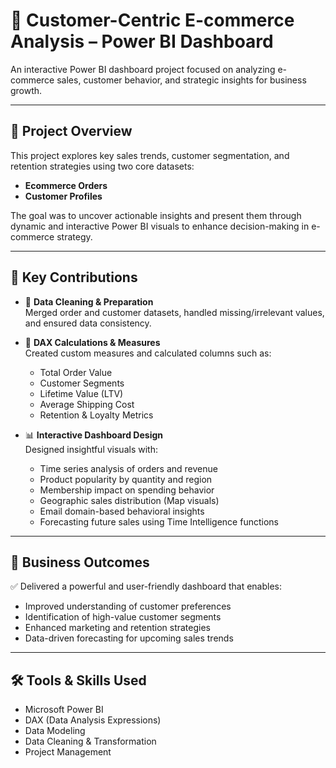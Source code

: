 # 🛒 Customer-Centric E-commerce Analysis – Power BI Dashboard

An interactive Power BI dashboard project focused on analyzing e-commerce sales, customer behavior, and strategic insights for business growth.

---

## 📌 Project Overview

This project explores key sales trends, customer segmentation, and retention strategies using two core datasets:
- **Ecommerce Orders**
- **Customer Profiles**

The goal was to uncover actionable insights and present them through dynamic and interactive Power BI visuals to enhance decision-making in e-commerce strategy.

---

## 🔧 Key Contributions

- 🧹 **Data Cleaning & Preparation**  
  Merged order and customer datasets, handled missing/irrelevant values, and ensured data consistency.

- 🧮 **DAX Calculations & Measures**  
  Created custom measures and calculated columns such as:
  - Total Order Value  
  - Customer Segments  
  - Lifetime Value (LTV)  
  - Average Shipping Cost  
  - Retention & Loyalty Metrics

- 📊 **Interactive Dashboard Design**  
  Designed insightful visuals with:
  - Time series analysis of orders and revenue  
  - Product popularity by quantity and region  
  - Membership impact on spending behavior  
  - Geographic sales distribution (Map visuals)  
  - Email domain-based behavioral insights  
  - Forecasting future sales using Time Intelligence functions

---

## 🎯 Business Outcomes

✅ Delivered a powerful and user-friendly dashboard that enables:
- Improved understanding of customer preferences  
- Identification of high-value customer segments  
- Enhanced marketing and retention strategies  
- Data-driven forecasting for upcoming sales trends

---

## 🛠 Tools & Skills Used

- Microsoft Power BI  
- DAX (Data Analysis Expressions)  
- Data Modeling  
- Data Cleaning & Transformation  
- Project Management  
